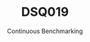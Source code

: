 ---
layout: docu
title: DSQ019
subtitle: Continuous Benchmarking
selected: TPC-DS
expanded: Benchmarking
benchmark: /individual_results/DSQ019.html
---